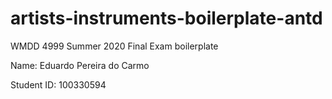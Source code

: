 # artists-instruments-boilerplate-antd
WMDD 4999 Summer 2020 Final Exam boilerplate

Name: Eduardo Pereira do Carmo 

Student ID: 100330594


